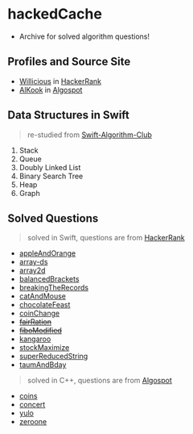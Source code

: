 # hackedCache
- Archive for solved algorithm questions!

## Profiles and Source Site
- [Willicious](https://www.hackerrank.com/Willicious) in [HackerRank](https://hackerrank.com)
- [AlKook](https://algospot.com/user/profile/8499) in [Algospot](https://algospot.com)

## Data Structures in Swift
> re-studied from [Swift-Algorithm-Club](https://github.com/raywenderlich/swift-algorithm-club)

1. Stack
2. Queue
3. Doubly Linked List
4. Binary Search Tree
5. Heap
6. Graph

## Solved Questions
> solved in Swift, questions are from [HackerRank](https://hackerrank.com)

- [appleAndOrange](1.swift/appleAndOrange)
- [array-ds](1.swift/array-ds)
- [array2d](1.swift/array2d)
- [balancedBrackets](1.swift/balancedBrackets)
- [breakingTheRecords](1.swift/breakingTheRecords)
- [catAndMouse](1.swift/catAndMouse)
- [chocolateFeast](1.swift/chocolateFeast)
- [coinChange](1.swift/coinChange)
- ~~[fairRation](1.swift/fairRation)~~
- ~~[fiboModified](1.swift/fiboModified)~~
- [kangaroo](1.swift/kangaroo)
- [stockMaximize](1.swift/stockMaximize)
- [superReducedString](1.swift/superReducedString)
- [taumAndBday](1.swift/taumAndBday)

> solved in C++, questions are from [Algospot](https://algospot.com)

- [coins](2.cpp/coins)
- [concert](2.cpp/concert)
- [yulo](2.cpp/yulo)
- [zeroone](2.cpp/zeroone)
